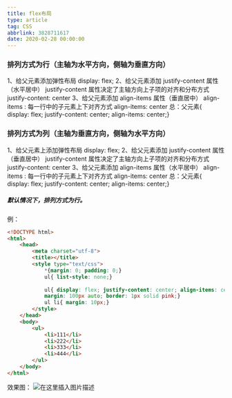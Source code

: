 ```yaml
---
title: flex布局
type: article
tag: CSS
abbrlink: 3828711617
date: 2020-02-28 00:00:00
---
```


### 排列方式为行（主轴为水平方向，侧轴为垂直方向）
1、给父元素添加弹性布局
	display: flex;
2、给父元素添加  justify-content 属性  （水平居中）
	  justify-content 属性决定了主轴方向上子项的对齐和分布方式
	    justify-content: center
3、给父元素添加 align-items 属性（垂直居中）
align-items : 每一行中的子元素上下对齐方式
align-items: center
总：父元素{ display: flex; justify-content: center; align-items: center;}
### 排列方式为列（主轴为垂直方向，侧轴为水平方向）
1、给父元素上添加弹性布局
	display: flex;
2、给父元素添加  justify-content 属性  （垂直居中）
	  justify-content 属性决定了主轴方向上子项的对齐和分布方式
	    justify-content: center
3、给父元素添加 align-items 属性（水平居中）
align-items : 每一行中的子元素上下对齐方式
align-items: center
总：父元素{ display: flex; justify-content: center; align-items: center;}


##### 默认情况下，排列方式为行。
例：
```html
<!DOCTYPE html>
<html>
	<head>
		<meta charset="utf-8">
		<title></title>
		<style type="text/css">
			*{margin: 0; padding: 0;}
			ul{ list-style: none;}
			
			ul{ display: flex; justify-content: center; align-items: center; width: 300px; height: 100px; 
			margin: 100px auto; border: 1px solid pink;}
			ul li{ margin: 10px;}
		</style>
	</head>
	<body>
		<ul>
			<li>111</li>
			<li>222</li>
			<li>333</li>
			<li>444</li>
		</ul>
	</body>
</html>

```
效果图：
![在这里插入图片描述](https://img-blog.csdnimg.cn/20200228221306648.png?x-oss-process=image/watermark,type_ZmFuZ3poZW5naGVpdGk,shadow_10,text_aHR0cHM6Ly9ibG9nLmNzZG4ubmV0L3RjMTE0MzQ4MTk1Ng==,size_16,color_FFFFFF,t_70)
